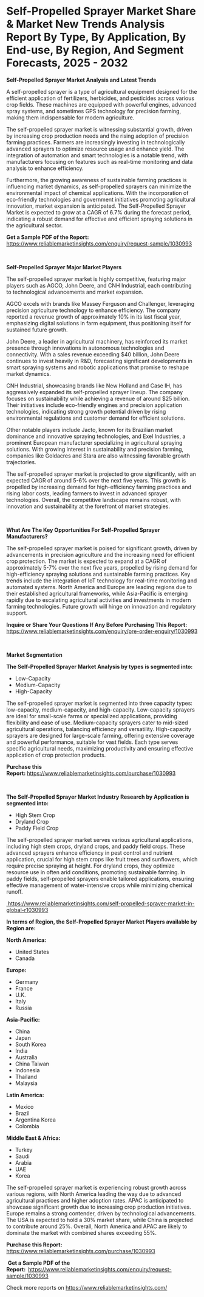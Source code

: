 <p><h1>Self-Propelled Sprayer Market Share & Market New Trends Analysis Report By Type, By Application, By End-use, By Region, And Segment Forecasts, 2025 - 2032</h1></p><p><strong>Self-Propelled Sprayer Market Analysis and Latest Trends</strong></p>
<p><p>A self-propelled sprayer is a type of agricultural equipment designed for the efficient application of fertilizers, herbicides, and pesticides across various crop fields. These machines are equipped with powerful engines, advanced spray systems, and sometimes GPS technology for precision farming, making them indispensable for modern agriculture.</p><p>The self-propelled sprayer market is witnessing substantial growth, driven by increasing crop production needs and the rising adoption of precision farming practices. Farmers are increasingly investing in technologically advanced sprayers to optimize resource usage and enhance yield. The integration of automation and smart technologies is a notable trend, with manufacturers focusing on features such as real-time monitoring and data analysis to enhance efficiency.</p><p>Furthermore, the growing awareness of sustainable farming practices is influencing market dynamics, as self-propelled sprayers can minimize the environmental impact of chemical applications. With the incorporation of eco-friendly technologies and government initiatives promoting agricultural innovation, market expansion is anticipated. The Self-Propelled Sprayer Market is expected to grow at a CAGR of 6.7% during the forecast period, indicating a robust demand for effective and efficient spraying solutions in the agricultural sector.</p></p>
<p><strong>Get a Sample PDF of the Report:&nbsp;</strong> <a href="https://www.reliablemarketinsights.com/enquiry/request-sample/1030993?utm_campaign=3443&utm_medium=2&utm_source=Github&utm_content=ia&utm_term=21032025&utm_id=self-propelled-sprayer">https://www.reliablemarketinsights.com/enquiry/request-sample/1030993</a></p>
<p>&nbsp;</p>
<p><strong>Self-Propelled Sprayer Major Market Players</strong></p>
<p><p>The self-propelled sprayer market is highly competitive, featuring major players such as AGCO, John Deere, and CNH Industrial, each contributing to technological advancements and market expansion. </p><p>AGCO excels with brands like Massey Ferguson and Challenger, leveraging precision agriculture technology to enhance efficiency. The company reported a revenue growth of approximately 10% in its last fiscal year, emphasizing digital solutions in farm equipment, thus positioning itself for sustained future growth.</p><p>John Deere, a leader in agricultural machinery, has reinforced its market presence through innovations in autonomous technologies and connectivity. With a sales revenue exceeding $40 billion, John Deere continues to invest heavily in R&D, forecasting significant developments in smart spraying systems and robotic applications that promise to reshape market dynamics.</p><p>CNH Industrial, showcasing brands like New Holland and Case IH, has aggressively expanded its self-propelled sprayer lineup. The company focuses on sustainability while achieving a revenue of around $25 billion. Their initiatives include eco-friendly engines and precision application technologies, indicating strong growth potential driven by rising environmental regulations and customer demand for efficient solutions.</p><p>Other notable players include Jacto, known for its Brazilian market dominance and innovative spraying technologies, and Exel Industries, a prominent European manufacturer specializing in agricultural spraying solutions. With growing interest in sustainability and precision farming, companies like Goldacres and Stara are also witnessing favorable growth trajectories.</p><p>The self-propelled sprayer market is projected to grow significantly, with an expected CAGR of around 5-6% over the next five years. This growth is propelled by increasing demand for high-efficiency farming practices and rising labor costs, leading farmers to invest in advanced sprayer technologies. Overall, the competitive landscape remains robust, with innovation and sustainability at the forefront of market strategies.</p></p>
<p>&nbsp;</p>
<p><strong>What Are The Key Opportunities For Self-Propelled Sprayer Manufacturers?</strong></p>
<p><p>The self-propelled sprayer market is poised for significant growth, driven by advancements in precision agriculture and the increasing need for efficient crop protection. The market is expected to expand at a CAGR of approximately 5-7% over the next five years, propelled by rising demand for high-efficiency spraying solutions and sustainable farming practices. Key trends include the integration of IoT technology for real-time monitoring and automated systems. North America and Europe are leading regions due to their established agricultural frameworks, while Asia-Pacific is emerging rapidly due to escalating agricultural activities and investments in modern farming technologies. Future growth will hinge on innovation and regulatory support.</p></p>
<p><strong>Inquire or Share Your Questions If Any Before Purchasing This Report:</strong> <a href="https://www.reliablemarketinsights.com/enquiry/pre-order-enquiry/1030993?utm_campaign=3443&utm_medium=2&utm_source=Github&utm_content=ia&utm_term=21032025&utm_id=self-propelled-sprayer">https://www.reliablemarketinsights.com/enquiry/pre-order-enquiry/1030993</a></p>
<p>&nbsp;</p>
<p><strong>Market Segmentation</strong></p>
<p><strong>The Self-Propelled Sprayer Market Analysis by types is segmented into:</strong></p>
<p><ul><li>Low-Capacity</li><li>Medium-Capacity</li><li>High-Capacity</li></ul></p>
<p><p>The self-propelled sprayer market is segmented into three capacity types: low-capacity, medium-capacity, and high-capacity. Low-capacity sprayers are ideal for small-scale farms or specialized applications, providing flexibility and ease of use. Medium-capacity sprayers cater to mid-sized agricultural operations, balancing efficiency and versatility. High-capacity sprayers are designed for large-scale farming, offering extensive coverage and powerful performance, suitable for vast fields. Each type serves specific agricultural needs, maximizing productivity and ensuring effective application of crop protection products.</p></p>
<p><strong>Purchase this Report:&nbsp;</strong><a href="https://www.reliablemarketinsights.com/purchase/1030993?utm_campaign=3443&utm_medium=2&utm_source=Github&utm_content=ia&utm_term=21032025&utm_id=self-propelled-sprayer">https://www.reliablemarketinsights.com/purchase/1030993</a></p>
<p>&nbsp;</p>
<p><strong>The Self-Propelled Sprayer Market Industry Research by Application is segmented into:</strong></p>
<p><ul><li>High Stem Crop</li><li>Dryland Crop</li><li>Paddy Field Crop</li></ul></p>
<p><p>The self-propelled sprayer market serves various agricultural applications, including high stem crops, dryland crops, and paddy field crops. These advanced sprayers enhance efficiency in pest control and nutrient application, crucial for high stem crops like fruit trees and sunflowers, which require precise spraying at height. For dryland crops, they optimize resource use in often arid conditions, promoting sustainable farming. In paddy fields, self-propelled sprayers enable tailored applications, ensuring effective management of water-intensive crops while minimizing chemical runoff.</p></p>
<p><a href="https://www.reliablemarketinsights.com/self-propelled-sprayer-market-in-global-r1030993?utm_campaign=3443&utm_medium=2&utm_source=Github&utm_content=ia&utm_term=21032025&utm_id=self-propelled-sprayer">&nbsp;https://www.reliablemarketinsights.com/self-propelled-sprayer-market-in-global-r1030993</a></p>
<p><strong>In terms of Region, the Self-Propelled Sprayer Market Players available by Region are:</strong></p>
<p>
    <p> <strong> North America: </strong>
        <ul>
            <li>United States</li>
            <li>Canada</li>
        </ul>
        </p> 
    <p> <strong> Europe: </strong>
        <ul>
            <li>Germany</li>
            <li>France</li>
            <li>U.K.</li>
            <li>Italy</li>
            <li>Russia</li>
        </ul>
        </p> 
    <p> <strong> Asia-Pacific: </strong>
        <ul>
            <li>China</li>
            <li>Japan</li>
            <li>South Korea</li>
            <li>India</li>
            <li>Australia</li>
            <li>China Taiwan</li>
            <li>Indonesia</li>
            <li>Thailand</li>
            <li>Malaysia</li>
        </ul>
        </p> 
    <p> <strong> Latin America: </strong>
        <ul>
            <li>Mexico</li>
            <li>Brazil</li>
            <li>Argentina Korea</li>
            <li>Colombia</li>
        </ul>
        </p> 
    <p> <strong> Middle East & Africa: </strong>
        <ul>
            <li>Turkey</li>
            <li>Saudi</li>
            <li>Arabia</li>
            <li>UAE</li>
            <li>Korea</li>
        </ul>
    </p>
    </p>
<p><p>The self-propelled sprayer market is experiencing robust growth across various regions, with North America leading the way due to advanced agricultural practices and higher adoption rates. APAC is anticipated to showcase significant growth due to increasing crop production initiatives. Europe remains a strong contender, driven by technological advancements. The USA is expected to hold a 30% market share, while China is projected to contribute around 25%. Overall, North America and APAC are likely to dominate the market with combined shares exceeding 55%.</p></p>
<p><strong>Purchase this Report: </strong><a href="https://www.reliablemarketinsights.com/purchase/1030993?utm_campaign=3443&utm_medium=2&utm_source=Github&utm_content=ia&utm_term=21032025&utm_id=self-propelled-sprayer">https://www.reliablemarketinsights.com/purchase/1030993</a></p>
<p>&nbsp;<strong>Get a Sample PDF of the Report:&nbsp;&nbsp;</strong><a href="https://www.reliablemarketinsights.com/enquiry/request-sample/1030993?utm_campaign=3443&utm_medium=2&utm_source=Github&utm_content=ia&utm_term=21032025&utm_id=self-propelled-sprayer">https://www.reliablemarketinsights.com/enquiry/request-sample/1030993</a></p>
<p><strong></strong></p>
<p>Check more reports on <a href="https://www.reliablemarketinsights.com/?utm_campaign=3443&utm_medium=2&utm_source=Github&utm_content=ia&utm_term=21032025&utm_id=self-propelled-sprayer">https://www.reliablemarketinsights.com/</a></p>